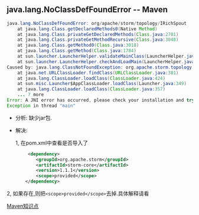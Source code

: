 ## java.lang.NoClassDefFoundError -- Maven

``` java
java.lang.NoClassDefFoundError: org/apache/storm/topology/IRichSpout
	at java.lang.Class.getDeclaredMethods0(Native Method)
	at java.lang.Class.privateGetDeclaredMethods(Class.java:2701)
	at java.lang.Class.privateGetMethodRecursive(Class.java:3048)
	at java.lang.Class.getMethod0(Class.java:3018)
	at java.lang.Class.getMethod(Class.java:1784)
	at sun.launcher.LauncherHelper.validateMainClass(LauncherHelper.java:544)
	at sun.launcher.LauncherHelper.checkAndLoadMain(LauncherHelper.java:526)
Caused by: java.lang.ClassNotFoundException: org.apache.storm.topology.IRichSpout
	at java.net.URLClassLoader.findClass(URLClassLoader.java:381)
	at java.lang.ClassLoader.loadClass(ClassLoader.java:424)
	at sun.misc.Launcher$AppClassLoader.loadClass(Launcher.java:349)
	at java.lang.ClassLoader.loadClass(ClassLoader.java:357)
	... 7 more
Error: A JNI error has occurred, please check your installation and try again
Exception in thread "main" 

``` 
* 分析: 缺少jar包.
* 解决: 

    1, 在pom.xml中查看是否导入了
    
 ``` xml
         <dependency>
            <groupId>org.apache.storm</groupId>
            <artifactId>storm-core</artifactId>
            <version>1.1.1</version>
            <scope>provided</scope>
        </dependency>
```

   2, 如果存在,则把`<scope>provided</scope>`去掉.具体解释请看 
   
[Maven知识点](https://github.com/bigDataHell/Kangaroo-/blob/master/Maven/Maven%E7%9F%A5%E8%AF%86%E7%82%B9.md#maven--scope)
